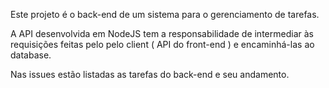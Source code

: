 Este projeto é o back-end de um sistema para o gerenciamento de tarefas.

A API desenvolvida em NodeJS tem a responsabilidade de intermediar às requisições feitas pelo pelo client ( API do front-end ) e encaminhá-las ao database.

Nas issues estão listadas as tarefas do back-end e seu andamento.
